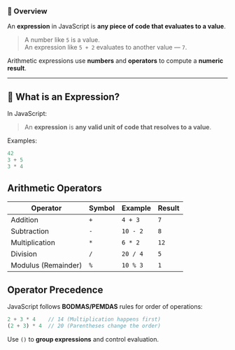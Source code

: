 
### 📘 Overview

An **expression** in JavaScript is **any piece of code that evaluates to a value**.

> A number like `5` is a value.  
> An expression like `5 + 2` evaluates to another value — `7`.

Arithmetic expressions use **numbers** and **operators** to compute a **numeric result**.

---

## 🧠 What is an Expression?

In JavaScript:

> An **expression** is **any valid unit of code that resolves to a value**.

Examples:

```javascript
42
3 + 5
3 * 4
```

## Arithmetic Operators

| Operator            | Symbol | Example  | Result |
| ------------------- | ------ | -------- | ------ |
| Addition            | `+`    | `4 + 3`  | `7`    |
| Subtraction         | `-`    | `10 - 2` | `8`    |
| Multiplication      | `*`    | `6 * 2`  | `12`   |
| Division            | `/`    | `20 / 4` | `5`    |
| Modulus (Remainder) | `%`    | `10 % 3` | `1`    |

## Operator Precedence

JavaScript follows **BODMAS/PEMDAS** rules for order of operations:

```javascript
2 + 3 * 4    // 14 (Multiplication happens first)
(2 + 3) * 4  // 20 (Parentheses change the order)
```

Use `()` to **group expressions** and control evaluation.